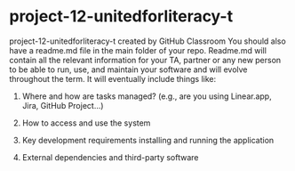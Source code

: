# project-12-unitedforliteracy-t
project-12-unitedforliteracy-t created by GitHub Classroom
You should also have a readme.md file in the main folder of your repo. Readme.md will contain all the relevant information for your TA, partner or any new person to be able to run, use, and maintain your software and will evolve throughout the term. It will eventually include things like:

1. Where and how are tasks managed? (e.g., are you using Linear.app, Jira, GitHub Project...)

2. How to access and use the system

3. Key development requirements installing and running the application

4. External dependencies and third-party software
